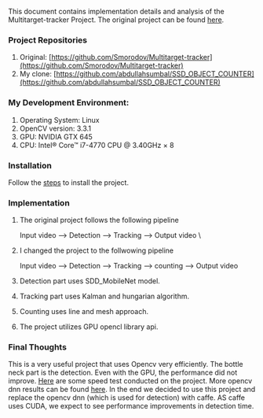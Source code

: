 This document contains implementation details and analysis of the Multitarget-tracker Project. The original project 
can be found [here](https://github.com/Smorodov/Multitarget-tracker).

### Project Repositories
1. Original:
[https://github.com/Smorodov/Multitarget-tracker](https://github.com/Smorodov/Multitarget-tracker)
2. My clone: [https://github.com/abdullahsumbal/SSD_OBJECT_COUNTER](https://github.com/abdullahsumbal/SSD_OBJECT_COUNTER)

### My Development Environment: 
1. Operating System: Linux
2. OpenCV version: 3.3.1
3. GPU: NVIDIA GTX 645
4. CPU: Intel® Core™ i7-4770 CPU @ 3.40GHz × 8

### Installation
Follow the [steps](https://github.com/abdullahsumbal/SSD_OBJECT_COUNTER) to install the project.

### Implementation
1. The original project follows the following pipeline

    Input video --> Detection --> Tracking --> Output video \

2. I changed the project to the follwowing pipeline
    
    Input video --> Detection --> Tracking --> counting --> Output video 

3. Detection part uses SDD_MobileNet model.
4. Tracking part uses Kalman and hungarian algorithm.
5. Counting uses line and mesh approach.
6. The project utilizes GPU opencl library api. 

### Final Thoughts

This is a very useful project that uses Opencv very efficiently. The bottle neck part is the detection.
Even with the GPU, the performance did not improve. [Here](https://docs.google.com/document/d/1huiasSPZzirTSII2DWap6VNKX990WPU8EsVr0v4vqak/edit?usp=sharing)
are some speed test conducted on the project. More opencv dnn results can be found [here](/dnn_test/OpenCV_dnn_test.md). In the end we decided to use this project and replace the opencv dnn (which is used for detection)
with caffe. AS caffe uses CUDA, we expect to see performance improvements in detection time. 

